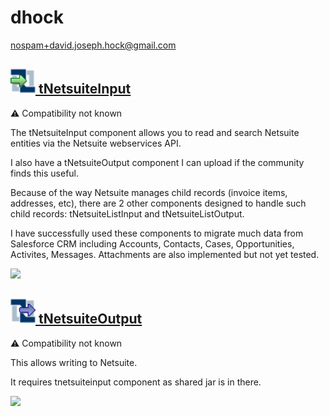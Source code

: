 # dhock
  <nospam+david.joseph.hock@gmail.com>

## <a href='./components/tNetsuiteInput/readme.md'><img src='./components/tNetsuiteInput/logo.jpg' width='40' height='40'> tNetsuiteInput</a>
 :warning: Compatibility not known

The tNetsuiteInput component allows you to read and search Netsuite entities via the Netsuite webservices API.

I also have a tNetsuiteOutput component I can upload if the community finds this useful.

Because of the way Netsuite manages child records (invoice items, addresses, etc), there are 2 other components designed to handle such child records: tNetsuiteListInput and tNetsuiteListOutput.

I have successfully used these components to migrate much data from Salesforce CRM including Accounts, Contacts, Cases, Opportunities, Activites, Messages. Attachments are also implemented but not yet tested.



<img src='./components/tNetsuiteInput/sample.jpg'>

## <a href='./components/tNetsuiteOutput/readme.md'><img src='./components/tNetsuiteOutput/logo.jpg' width='40' height='40'> tNetsuiteOutput</a>
 :warning: Compatibility not known

This allows writing to Netsuite.

It requires tnetsuiteinput component as shared jar is in there.


<img src='./components/tNetsuiteOutput/sample.jpg'>
